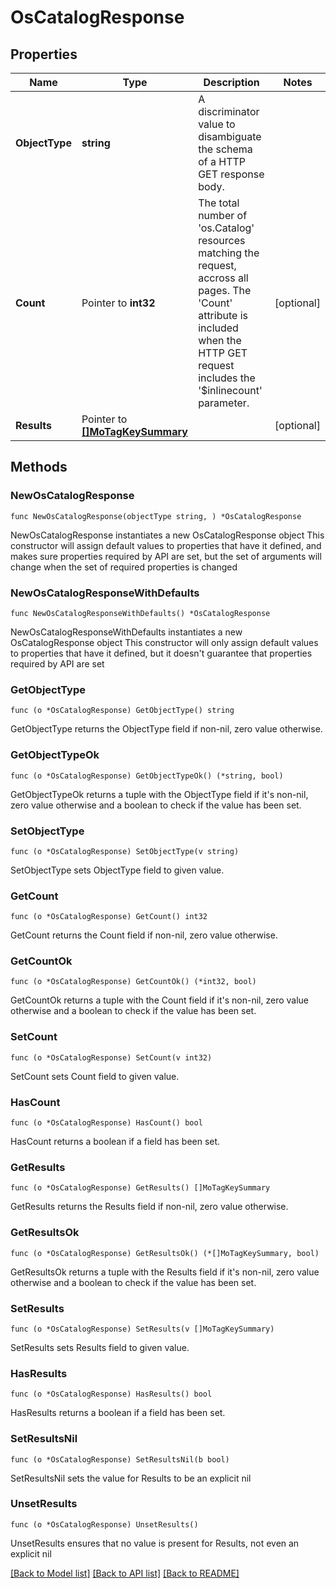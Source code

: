 # OsCatalogResponse

## Properties

Name | Type | Description | Notes
------------ | ------------- | ------------- | -------------
**ObjectType** | **string** | A discriminator value to disambiguate the schema of a HTTP GET response body. | 
**Count** | Pointer to **int32** | The total number of &#39;os.Catalog&#39; resources matching the request, accross all pages. The &#39;Count&#39; attribute is included when the HTTP GET request includes the &#39;$inlinecount&#39; parameter. | [optional] 
**Results** | Pointer to [**[]MoTagKeySummary**](mo.TagKeySummary.md) |  | [optional] 

## Methods

### NewOsCatalogResponse

`func NewOsCatalogResponse(objectType string, ) *OsCatalogResponse`

NewOsCatalogResponse instantiates a new OsCatalogResponse object
This constructor will assign default values to properties that have it defined,
and makes sure properties required by API are set, but the set of arguments
will change when the set of required properties is changed

### NewOsCatalogResponseWithDefaults

`func NewOsCatalogResponseWithDefaults() *OsCatalogResponse`

NewOsCatalogResponseWithDefaults instantiates a new OsCatalogResponse object
This constructor will only assign default values to properties that have it defined,
but it doesn't guarantee that properties required by API are set

### GetObjectType

`func (o *OsCatalogResponse) GetObjectType() string`

GetObjectType returns the ObjectType field if non-nil, zero value otherwise.

### GetObjectTypeOk

`func (o *OsCatalogResponse) GetObjectTypeOk() (*string, bool)`

GetObjectTypeOk returns a tuple with the ObjectType field if it's non-nil, zero value otherwise
and a boolean to check if the value has been set.

### SetObjectType

`func (o *OsCatalogResponse) SetObjectType(v string)`

SetObjectType sets ObjectType field to given value.


### GetCount

`func (o *OsCatalogResponse) GetCount() int32`

GetCount returns the Count field if non-nil, zero value otherwise.

### GetCountOk

`func (o *OsCatalogResponse) GetCountOk() (*int32, bool)`

GetCountOk returns a tuple with the Count field if it's non-nil, zero value otherwise
and a boolean to check if the value has been set.

### SetCount

`func (o *OsCatalogResponse) SetCount(v int32)`

SetCount sets Count field to given value.

### HasCount

`func (o *OsCatalogResponse) HasCount() bool`

HasCount returns a boolean if a field has been set.

### GetResults

`func (o *OsCatalogResponse) GetResults() []MoTagKeySummary`

GetResults returns the Results field if non-nil, zero value otherwise.

### GetResultsOk

`func (o *OsCatalogResponse) GetResultsOk() (*[]MoTagKeySummary, bool)`

GetResultsOk returns a tuple with the Results field if it's non-nil, zero value otherwise
and a boolean to check if the value has been set.

### SetResults

`func (o *OsCatalogResponse) SetResults(v []MoTagKeySummary)`

SetResults sets Results field to given value.

### HasResults

`func (o *OsCatalogResponse) HasResults() bool`

HasResults returns a boolean if a field has been set.

### SetResultsNil

`func (o *OsCatalogResponse) SetResultsNil(b bool)`

 SetResultsNil sets the value for Results to be an explicit nil

### UnsetResults
`func (o *OsCatalogResponse) UnsetResults()`

UnsetResults ensures that no value is present for Results, not even an explicit nil

[[Back to Model list]](../README.md#documentation-for-models) [[Back to API list]](../README.md#documentation-for-api-endpoints) [[Back to README]](../README.md)


